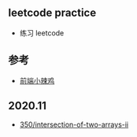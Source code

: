 ## leetcode practice

-   练习 leetcode

## 参考

-   [前端小辣鸡](https://space.bilibili.com/338313633/favlist?fid=501075833&ftype=create)

## 2020.11

-   [350/intersection-of-two-arrays-ii](https://leetcode-cn.com/problems/intersection-of-two-arrays-ii/)
